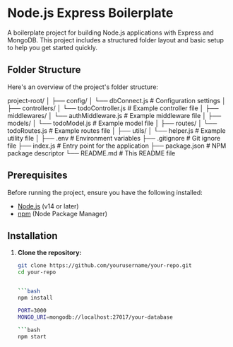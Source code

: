 # Node.js Express Boilerplate

A boilerplate project for building Node.js applications with Express and MongoDB. This project includes a structured folder layout and basic setup to help you get started quickly.

## Folder Structure

Here's an overview of the project's folder structure:

project-root/
│
├── config/
│ └── dbConnect.js # Configuration settings
│
├── controllers/
│ └── todoController.js # Example controller file
│
├── middlewares/
│ └── authMiddleware.js # Example middleware file
│
├── models/
│ └── todoModel.js # Example model file
│
├── routes/
│ └── todoRoutes.js # Example routes file
│
├── utils/
│ └── helper.js # Example utility file
│
├── .env # Environment variables
├── .gitignore # Git ignore file
├── index.js # Entry point for the application
├── package.json # NPM package descriptor
└── README.md # This README file


## Prerequisites

Before running the project, ensure you have the following installed:

- [Node.js](https://nodejs.org/) (v14 or later)
- [npm](https://www.npmjs.com/) (Node Package Manager)

## Installation

1. **Clone the repository:**

   ```bash
   git clone https://github.com/yourusername/your-repo.git
   cd your-repo


   ```bash
   npm install

   PORT=3000
   MONGO_URI=mongodb://localhost:27017/your-database

   ```bash
   npm start
